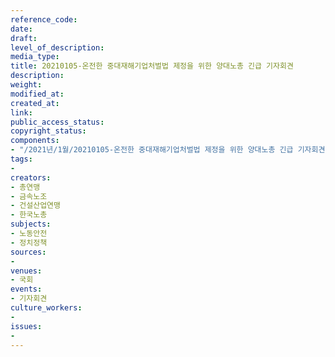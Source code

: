 ```yaml
---
reference_code: 
date: 
draft: 
level_of_description: 
media_type: 
title: 20210105-온전한 중대재해기업처벌법 제정을 위한 양대노총 긴급 기자회견
description: 
weight: 
modified_at: 
created_at: 
link: 
public_access_status: 
copyright_status: 
components:
- "/2021년/1월/20210105-온전한 중대재해기업처벌법 제정을 위한 양대노총 긴급 기자회견/_1DX6923.jpg"
tags:
- 
creators:
- 총연맹
- 금속노조
- 건설산업연맹
- 한국노총
subjects:
- 노동안전
- 정치정책
sources:
- 
venues:
- 국회
events:
- 기자회견
culture_workers:
- 
issues:
- 
---
```

